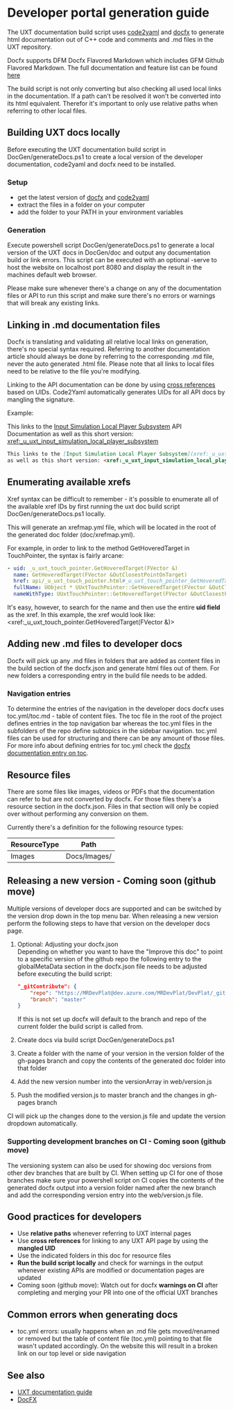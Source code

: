 # Developer portal generation guide

The UXT documentation build script uses [code2yaml]("https://github.com/docascode/code2yaml") and [docfx](https://dotnet.github.io/docfx/index.html) to generate html documentation out of C++ code and comments and .md files in the UXT repository. 

Docfx supports DFM Docfx Flavored Markdown which includes GFM Github Flavored Markdown. The full documentation and feature list can be found [here](https://dotnet.github.io/docfx/tutorial/docfx.exe_user_manual.html)

The build script is not only converting but also checking all used local links in the documentation. If a path can't be resolved it won't be converted into its html equivalent. Therefor it's important to only use relative paths when referring to other local files.

## Building UXT docs locally

Before executing the UXT documentation build script in DocGen/generateDocs.ps1 to create a local version of the developer documentation, code2yaml and docfx need to be installed.

### Setup

* get the latest version of [docfx](https://dotnet.github.io/docfx/index.html) and [code2yaml]("https://github.com/docascode/code2yaml")
* extract the files in a folder on your computer
* add the folder to your PATH in your environment variables

### Generation

Execute powershell script DocGen/generateDocs.ps1 to generate a local version of the UXT docs in DocGen/doc and output any documentation build or link errors. 
This script can be executed with an optional -serve to host the website on localhost port 8080 and display the result in the machines default web browser. 

Please make sure whenever there's a change on any of the documentation files or API to run this script and make sure there's no errors or warnings that will break any existing links.

## Linking in .md documentation files

Docfx is translating and validating all relative local links on generation, there's no special syntax required. Referring to another documentation article should always be done by referring to the corresponding .md file, never the auto generated .html file. Please note that all links to local files need to be relative to the file you're modifying.

Linking to the API documentation can be done by using [cross references](https://dotnet.github.io/docfx/tutorial/links_and_cross_references.html) based on UIDs. Code2Yaml automatically generates UIDs for all API docs by mangling the signature.

Example:

This links to the [Input Simulation Local Player Subsystem](xref:_u_uxt_input_simulation_local_player_subsystem) API Documentation
as well as this short version: <xref:_u_uxt_input_simulation_local_player_subsystem>

```md
This links to the [Input Simulation Local Player Subsystem](xref:_u_uxt_input_simulation_local_player_subsystem) API Documentation
as well as this short version: <xref:_u_uxt_input_simulation_local_player_subsystem>
```

## Enumerating available xrefs

Xref syntax can be difficult to remember - it's possible to enumerate all of the available xref IDs by first running the uxt doc build script DocGen/generateDocs.ps1 locally.

This will generate an xrefmap.yml file, which will be located in the root of the generated doc folder (doc/xrefmap.yml).

For example, in order to link to the method GetHoveredTarget in TouchPointer, the syntax is fairly arcane:

```yml
- uid: _u_uxt_touch_pointer.GetHoveredTarget(FVector &)
  name: GetHoveredTarget(FVector &OutClosestPointOnTarget)
  href: api/_u_uxt_touch_pointer.html#_u_uxt_touch_pointer_GetHoveredTarget_FVector___
  fullName: UObject * UUxtTouchPointer::GetHoveredTarget(FVector &OutClosestPointOnTarget)
  nameWithType: UUxtTouchPointer::GetHoveredTarget(FVector &OutClosestPointOnTarget)
```

It's easy, however, to search for the name and then use the entire **uid field** as the xref.
In this example, the xref would look like: <xref:_u_uxt_touch_pointer.GetHoveredTarget(FVector &)>

## Adding new .md files to developer docs

Docfx will pick up any .md files in folders that are added as content files in the build section of the docfx.json and generate html files out of them. For new folders a corresponding entry in the build file needs to be added.

### Navigation entries

To determine the entries of the navigation in the developer docs docfx uses toc.yml/toc.md - table of content files.
The toc file in the root of the project defines entries in the top navigation bar whereas the toc.yml files in the subfolders of the repo define subtopics in the sidebar navigation.
toc.yml files can be used for structuring and there can be any amount of those files. For more info about defining entries for toc.yml check the [docfx documentation entry on toc](https://dotnet.github.io/docfx/tutorial/intro_toc.html).

## Resource files

There are some files like images, videos or PDFs that the documentation can refer to but are not converted by docfx. For those files there's a resource section in the docfx.json. Files in that section will only be copied over without performing any conversion on them.

Currently there's a definition for the following resource types:

| ResourceType | Path |
| --- | --- |
| Images | Docs/Images/ |

## Releasing a new version - Coming soon (github move)

Multiple versions of developer docs are supported and can be switched by the version drop down in the top menu bar. When releasing a new version perform the following steps to have that version on the developer docs page.

1. Optional: Adjusting your docfx.json  
Depending on whether you want to have the "Improve this doc" to point to a specific version of the github repo the following entry to the globalMetaData section in the docfx.json file needs to be adjusted before executing the build script:

    ```json
    "_gitContribute": {
        "repo": "https://MRDevPlat@dev.azure.com/MRDevPlat/DevPlat/_git/MixedRealityUtils-UE",
        "branch": "master"
    }
    ```

    If this is not set up docfx will default to the branch and repo of the current folder the build script is called from.

1. Create docs via build script DocGen/generateDocs.ps1
1. Create a folder with the name of your version in the version folder of the gh-pages branch and copy the contents of the generated doc folder into that folder
1. Add the new version number into the versionArray in web/version.js
1. Push the modified version.js to master branch and the changes in gh-pages branch

CI will pick up the changes done to the version.js file and update the version dropdown automatically.

### Supporting development branches on CI - Coming soon (github move)

The versioning system can also be used for showing doc versions from other dev branches that are built by CI. When setting up CI for one of those branches make sure your powershell script on CI copies the contents of the generated docfx output into a version folder named after the new branch and add the corresponding version entry into the web/version.js file.

## Good practices for developers

* Use **relative paths** whenever referring to UXT internal pages
* Use **cross references** for linking to any UXT API page by using the **mangled UID**
* Use the indicated folders in this doc for resource files
* **Run the build script locally** and check for warnings in the output whenever existing APIs are modified or documentation pages are updated
* Coming soon (github move): Watch out for docfx **warnings on CI** after completing and merging your PR into one of the official UXT branches

## Common errors when generating docs

* toc.yml errors: usually happens when an .md file gets moved/renamed or removed but the table of content file (toc.yml) pointing to that file wasn't updated accordingly. On the website this will result in a broken link on our top level or side navigation

## See also

* [UXT documentation guide](DocumentationGuidelines.md)
* [DocFX](https://dotnet.github.io/docfx/index.html)
